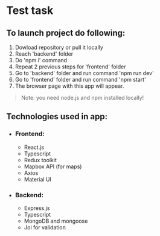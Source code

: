 # Test task

## To launch project do following:

1. Dowload repository or pull it locally
2. Reach 'backend' folder
3. Do 'npm i' command
4. Repeat 2 previous steps for 'frontend' folder
5. Go to 'backend' folder and run command 'npm run dev'
6. Go to 'frontend' folder and run command 'npm start'
7. The browser page with this app will appear.

> Note: you need node.js and npm installed locally!

## Technologies used in app:

- ### Frontend:

  - React.js
  - Typescript
  - Redux toolkit
  - Mapbox API (for maps)
  - Axios
  - Material UI

- ### Backend:

  - Express.js
  - Typescript
  - MongoDB and mongoose
  - Joi for validation

